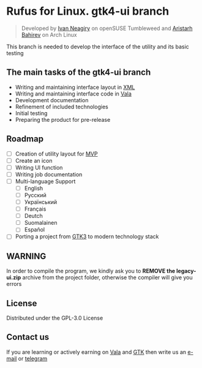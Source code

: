 # Rufus for Linux. gtk4-ui branch

> Developed by [Ivan Neagiry](https://github.com/Neagiry) on openSUSE Tumbleweed and [Aristarh Bahirev](https://github.com/AristarhBahirev) on Arch Linux 

This branch is needed to develop the interface of the utility and its basic testing

## The main tasks of the gtk4-ui branch
+ Writing and maintaining interface layout in [XML](https://developer.mozilla.org/en-US/docs/Web/XML/XML_introduction)
+ Writing and maintaining interface code in [Vala](https://wiki.gnome.org/Projects/Vala)
+ Development documentation
+ Refinement of included technologies
+ Initial testing
+ Preparing the product for pre-release

## Roadmap
- [ ] Creation of utility layout for [MVP](https://en.wikipedia.org/wiki/Minimum_viable_product)
- [ ] Creatе an icon
- [ ] Writing UI function
- [ ] Writing job documentation
- [ ] Multi-language Support
    - [ ] English
    - [ ] Русский
    - [ ] Український
    - [ ] Français
    - [ ] Deutch
    - [ ] Suomalainen
    - [ ] Español
- [ ] Porting a project from [GTK3](https://developer-old.gnome.org/gtk3/stable/) to modern technology stack

## WARNING
In order to compile the program, we kindly ask you to **REMOVE the legacy-ui.zip** archive from the project folder, otherwise the compiler will give you errors

## License
Distributed under the GPL-3.0 License

## Contact us
If you are learning or actively earning on 
[Vala](https://www.gtk.org/docs/language-bindings/vala/) and [GTK](https://www.gtk.org/) 
then write us an [e-mail](bahirev94@bk.ru) or [telegram](https://t.me/crazy_linux_chat)

